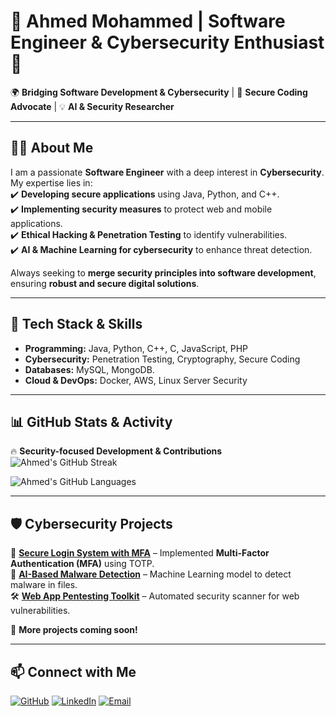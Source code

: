 # 🚀 Ahmed Mohammed | Software Engineer & Cybersecurity Enthusiast 🔐

🌍 **Bridging Software Development & Cybersecurity** | 🎯 **Secure Coding Advocate** | 💡 **AI & Security Researcher**  

---

## 👨‍💻 About Me  
I am a passionate **Software Engineer** with a deep interest in **Cybersecurity**. My expertise lies in:  
✔️ **Developing secure applications** using Java, Python, and C++.  
✔️ **Implementing security measures** to protect web and mobile applications.  
✔️ **Ethical Hacking & Penetration Testing** to identify vulnerabilities.  
✔️ **AI & Machine Learning for cybersecurity** to enhance threat detection.  

Always seeking to **merge security principles into software development**, ensuring **robust and secure digital solutions**.  

---

## 🔧 Tech Stack & Skills  
- **Programming:** Java, Python, C++, C, JavaScript, PHP  
- **Cybersecurity:** Penetration Testing, Cryptography, Secure Coding  
- **Databases:** MySQL, MongoDB.  
- **Cloud & DevOps:** Docker, AWS, Linux Server Security  

---

## 📊 GitHub Stats & Activity  

🔥 **Security-focused Development & Contributions**  
![Ahmed's GitHub Streak](https://github-readme-streak-stats.herokuapp.com/?user=AhmedMohammedAdel&theme=radical&hide_border=true)  

![Ahmed's GitHub Languages](https://github-readme-stats.vercel.app/api/top-langs/?username=AhmedMohammedAdel&layout=compact&theme=radical&hide_border=true)  


---

## 🛡️ Cybersecurity Projects  
🔐 **[Secure Login System with MFA](#)** – Implemented **Multi-Factor Authentication (MFA)** using TOTP.  
🚀 **[AI-Based Malware Detection](#)** – Machine Learning model to detect malware in files.  
🛠 **[Web App Pentesting Toolkit](#)** – Automated security scanner for web vulnerabilities.  

📌 **More projects coming soon!**  

---

## 📫 Connect with Me
[![GitHub](https://img.shields.io/badge/GitHub-000?style=flat&logo=github)](https://github.com/AhmedMohammedAdel)  [![LinkedIn](https://img.shields.io/badge/LinkedIn-0077B5?style=flat&logo=linkedin)](https://www.linkedin.com/in/ahmedmohammed200429/)  [![Email](https://img.shields.io/badge/Email-Gmail-red?style=flat&logo=gmail&logoColor=white)](mailto:ahmed2004292929@gmail.com)
